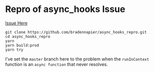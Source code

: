 # Repro of async_hooks Issue

[Issue Here](https://github.com/nodejs/node/issues/22052)

```
git clone https://github.com/bradennapier/async_hooks_repro.git
cd async_hooks_repro
yarn
yarn build:prod
yarn try
```

I've set the `master` branch here to the problem when the `runInContext` function is an `async function` that never resolves.
